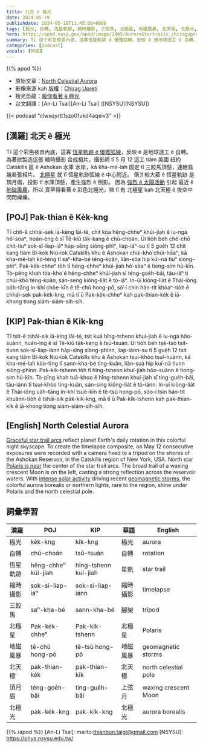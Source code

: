```yaml
---
title: 北天 ê 極光
date: 2024-05-18
publishdate: 2024-05-18T11:45:00+0800
tags: [極光, 自轉, 恆星軌跡, 縮時攝影, 三跤馬, 北極星, 地磁風暴, 北天極, 北極光, 頂月眉]
hero: https://apod.nasa.gov/apod/image/2405/AuroraStartrails_chiragupreti1024.jpg
summary: Tī 這个彩色夜景內底，這寡恆星軌跡 ê 優雅弧線，反映 ê 是地球逐工 ê 自轉。
categories: [podcast]
vocals: [阿錕]
---
```


{{% apod %}}

- 原始文章：[North Celestial Aurora](https://apod.nasa.gov/apod/ap240518.html)
- 影像來源 kah [版權][copyright]：[Chirag Upreti](https://www.instagram.com/chiragupreti/)
- 極光恐龍：[報你看著 ê 極光](https://www.aurorasaurus.org/)
- 台文翻譯：[An-Li Tsai][An-Li Tsai] ([NSYSU][NSYSU])

{{< podcast "clwxqyrtt1szo01ukd4aqeiv3" >}}

## [漢羅] 北天 ê 極光
Tī 這个彩色夜景內底，這寡 [恆星軌跡 ê 優雅弧線][Graceful star trail arcs]，反映 ê 是地球逐工 ê 自轉。
為著欲製造這張 縮時攝影 合成相片，攝影師 tī 5 月 12 這工 tiàm 美國 紐約 Catskills 區 ê Ashokan 水庫 水岸，kā kha-mé-lah 固定 tī 三跤馬頂懸，連紲翕幾若張相片。
[北極星][Polaris is near] 就 tī 恆星軌跡弧線 ê 中心附近。
倒爿較大箍 ê 恆星軌跡 是頂月眉，投影 tī 水庫頂懸，產生強烈 ê 倒影。
因為 [強烈 ê 太陽活動][intense solar activity] 引起 最近 ê [地磁風暴][geomagnetic storms]，所以 真罕得看著 ê 彩色北極光，嘛 tī 有 北極星 kah 北天極 ê 夜空中閃閃爍爍。

## [POJ] Pak-thian ê Ke̍k-kng
Tī chit-ê chhái-sek iā-kéng lāi-té, chit kóa hêng-chheⁿ khúi-jiah ê iu-ngá hô͘-sòaⁿ, hoán-èng ê sī Tē-kiû ta̍k-kang ê chū-choán.
Ūi tio̍h beh chè-chō chit-tiuⁿ sok-sî-liap-iáⁿ ha̍p-sêng siòng-phìⁿ, liap-iáⁿ-su tī 5 goe̍h 12 chit kang tiàm Bí-kok Niú-iok Catskills khu ê Ashokan chúi-khò͘ chúi-hōaⁿ, kā kha-mé-lah kò͘-tēng tī saⁿ-kha-bé téng-koân, liân-sòa hip kúi-nā tiuⁿ siòng-phìⁿ.
Pak-ke̍k-chheⁿ to̍h tī hêng-chheⁿ khúi-jiah hô͘-sòaⁿ ê tiong-sim hù-kīn.
Tò-pêng khah tōa-kho͘ ê hêng-chheⁿ khúi-jiah sī téng-goe̍h-bâi, tâu-iáⁿ tī chúi-khò͘ téng-koân, sán-seng kiông-lia̍t ê tò-iáⁿ.
In-ūi kiông-lia̍t ê Thài-iông oa̍h-tāng ín-khí chòe-kīn ê tē-chû hong-pō, só͘-í chin hán-tit khòaⁿ-tio̍h ê chhái-sek pak-ke̍k-kng, mā tī ū Pak-ke̍k-chheⁿ kah pak-thian-ke̍k ê iā-khong tiong siám-siám-sih-sih.

## [KIP] Pak-thian ê Ki̍k-kng
Tī tsit-ê tshái-sik iā-kíng lāi-té, tsit kuá hîng-tshenn khuí-jiah ê iu-ngá hôo-suànn, huán-ìng ê sī Tē-kiû ta̍k-kang ê tsū-tsuán.
Uī tio̍h beh tsè-tsō tsit-tiunn sok-sî-liap-iánn ha̍p-sîng siòng-phìnn, liap-iánn-su tī 5 gue̍h 12 tsit kang tiàm Bí-kok Niú-iok Catskills khu ê Ashokan tsuí-khòo tsuí-huānn, kā kha-mé-lah kòo-tīng tī sann-kha-bé tíng-kuân, liân-suà hip kuí-nā tiunn siòng-phìnn.
Pak-ki̍k-tshenn to̍h tī hîng-tshenn khuí-jiah hôo-suànn ê tiong-sim hù-kīn.
Tò-pîng khah tuā-khoo ê hîng-tshenn khuí-jiah sī tíng-gue̍h-bâi, tâu-iánn tī tsuí-khòo tíng-kuân, sán-sing kiông-lia̍t ê tò-iánn.
In-uī kiông-lia̍t ê Thài-iông ua̍h-tāng ín-khí tsuè-kīn ê tē-tsû hong-pō, sóo-í tsin hán-tit khuànn-tio̍h ê tshái-sik pak-ki̍k-kng, mā tī ū Pak-ki̍k-tshenn kah pak-thian-ki̍k ê iā-khong tiong siám-siám-sih-sih.

## [English] North Celestial Aurora
[Graceful star trail arcs][Graceful star trail arcs] reflect planet Earth's daily rotation in this colorful night skyscape.
To create the timelapse composite, on May 12 consecutive exposures were recorded with a camera fixed to a tripod on the shores of the Ashokan Reservoir, in the Catskills region of New York, USA.
North star [Polaris is near][Polaris is near] the center of the star trail arcs.
The broad trail of a waxing crescent Moon is on the left, casting a strong reflection across the reservoir waters.
With [intense solar activity][intense solar activity] driving recent [geomagnetic storms][geomagnetic storms], the colorful aurora borealis or northern lights, rare to the region, shine under Polaris and the north celestial pole.

## 詞彙學習

|漢羅|POJ|KIP|華語|English|
|-|-|-|-|-|
|極光|ke̍k-kng|ki̍k-kng|極光|aurora|
|自轉|chū-choán|tsū-tsuán|自轉|rotation|
|恆星軌跡|hêng-chheⁿ kúi-jiah|hîng-tshenn kuí-jiah|星軌|star trail|
|縮時攝影|sok-sî-liap-iáⁿ|sok-sî-liap-iánn|縮時攝影|timelapse|
|三跤馬|saⁿ-kha-bé|sann-kha-bé|腳架|tripod|
|北極星|Pak-ke̍k-chheⁿ|Pak-ki̍k-tshenn|北極星|Polaris|
|地磁風暴|tē-chû hong-pō|tē-tsû hong-pō|地磁風暴|geomagnetic storms|
|北天極|pak-thian-ke̍k|pak-thian-ki̍k|北天極|north celestial pole|
|頂月眉|téng-goe̍h-bâi|tíng-gue̍h-bâi|上弦月|waxing crescent Moon|
|北極光|pak-ke̍k-kng|pak-ki̍k-kng|北極光|aurora borealis|

{{% /apod %}}
[An-Li Tsai]: mailto:thianbun.taigi@gmail.com
[NSYSU]: https://phys.nsysu.edu.tw/

[copyright]: https://apod.nasa.gov/apod/fap/lib/about_apod.html#srapply
[License3]: https://creativecommons.org/licenses/by/3.0/
[License2]:https://creativecommons.org/licenses/by-nc-nd/2.0/

[Graceful star trail arcs]:https://apod.nasa.gov/apod/ap220728.html
[Polaris is near]:https://apod.nasa.gov/apod/ap110514.html
[intense solar activity]:https://science.nasa.gov/science-research/heliophysics/how-nasa-tracked-the-most-intense-solar-storm-in-decades/
[geomagnetic storms]:https://spaceweather.com/
